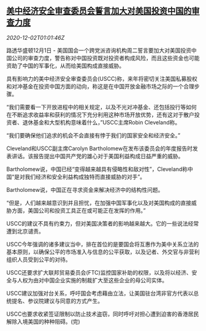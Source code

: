 <!--1606872196000-->
[美中经济安全审查委员会誓言加大对美国投资中国的审查力度](https://cn.reuters.com/article/us-congress-china-investment-1202-idCNKBS28C03N)
------

<div><i>2020-12-02T01:01:46Z</i></div><p>路透华盛顿12月1日 - 美国国会一个跨党派咨询机构周二誓言要加大对美国投资中国公司的审查力度，警告称对中国投资既对投资者构成风险，而且这些资金也可能资助了中国的军事化，从而给美国构成直接威胁。</p><p>具有影响力的美中经济安全审查委员会(USCC)称，来年将密切关注美国私募股权和对冲基金在投资中国方面的动向，称这是在中国开放金融市场之际的一个合理步骤。</p><p>“我们需要看一下开放进程中的相关规定，以及不光对冲基金、还包括投行等如何在不断追求收益率和获利的情况下充分利用这种市场开放优势，还有这对于散户投资者、退休基金和大型机构意味着什么，”USCC主席Robin Cleveland称。</p><p>“我们要确保他们追求的机会不会直接有悖于我们的国家安全和经济安全。”</p><p>Cleveland和USCC副主席Carolyn Bartholomew在发布该委员会的年度报告时发表讲话。该报告提出中国共产党的雄心对于美国利益构成日益严重的威胁。</p><p>Bartholomew说，中国已经“变得越来越具有侵略性和敌对性”，Cleveland称中国“是对我们经济和安全利益构成独特而直接威胁的对手”。</p><p>Bartholomew说，中国正在寻求资金来解决经济中的结构性问题。</p><p>“但是，人们越来越意识到并且担忧，在加强中国军事化以及对美国构成的直接威胁方面，美国公司和投资工具正在或可能正在发挥的作用。”</p><p>USCC的建议不具有约束力，但对美国决策者的影响越来越大。它的一些说法经常遭到北京谴责。</p><p>USCC今年强调的诸多建议当中，排在首位的是要国会将互惠作为美中关系立法的基本原则，以确保公平的市场准入与信息的公平获取，以及记者、外交官与非营利组织人员受到公平的对待。</p><p>USCC还要求扩大联邦贸易委员会(FTC)监控国家补助的权限，以及将以经济、安全与人权为由对中国企业实施的制裁扩大至这些企业的母公司实体。</p><p>USCC建议加强对台关系，呼吁国会考虑藉由立法，让美国驻台湾非官方代表以总统提名、参议院建议与同意的方式产生。</p><p>USCC也要求收紧签证限制以防止技术盗窃，同时呼吁对担心遭到迫害的香港居民解除入境美国的种种阻碍。(完)</p>
